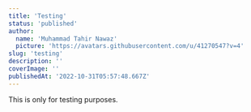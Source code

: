 ```yaml
---
title: 'Testing'
status: 'published'
author:
  name: 'Muhammad Tahir Nawaz'
  picture: 'https://avatars.githubusercontent.com/u/41270547?v=4'
slug: 'testing'
description: ''
coverImage: ''
publishedAt: '2022-10-31T05:57:48.667Z'
---
```


This is only for testing purposes.

